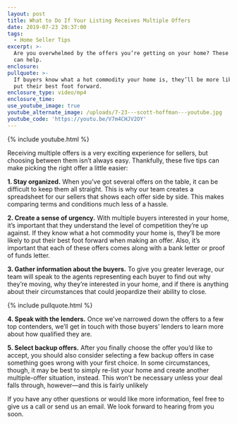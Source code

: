```yaml
---
layout: post
title: What to Do If Your Listing Receives Multiple Offers
date: 2019-07-23 20:37:00
tags:
  - Home Seller Tips
excerpt: >-
  Are you overwhelmed by the offers you’re getting on your home? These five tips
  can help.
enclosure:
pullquote: >-
  If buyers know what a hot commodity your home is, they’ll be more likely to
  put their best foot forward.
enclosure_type: video/mp4
enclosure_time:
use_youtube_image: true
youtube_alternate_image: /uploads/7-23---scott-hoffman---youtube.jpg
youtube_code: 'https://youtu.be/V7m4CHJV2OY'
---
```


{% include youtube.html %}

Receiving multiple offers is a very exciting experience for sellers, but choosing between them isn’t always easy. Thankfully, these five tips can make picking the right offer a little easier:&nbsp;

**1\. Stay organized.** When you’ve got several offers on the table, it can be difficult to keep them all straight. This is why our team creates a spreadsheet for our sellers that shows each offer side by side. This makes comparing terms and conditions much less of a hassle.

**2\. Create a sense of urgency.** With multiple buyers interested in your home, it’s important that they understand the level of competition they’re up against. If they know what a hot commodity your home is, they’ll be more likely to put their best foot forward when making an offer. Also, it’s important that each of these offers comes along with a bank letter or proof of funds letter.&nbsp;

**3\. Gather information about the buyers.** To give you greater leverage, our team will speak to the agents representing each buyer to find out why they’re moving, why they’re interested in your home, and if there is anything about their circumstances that could jeopardize their ability to close.&nbsp;

{% include pullquote.html %}

**4\. Speak with the lenders.** Once we’ve narrowed down the offers to a few top contenders, we’ll get in touch with those buyers’ lenders to learn more about how qualified they are.

**5\. Select backup offers.** After you finally choose the offer you’d like to accept, you should also consider selecting a few backup offers in case something goes wrong with your first choice. In some circumstances, though, it may be best to simply re-list your home and create another multiple-offer situation, instead. This won’t be necessary unless your deal falls through, however—and this is fairly unlikely

If you have any other questions or would like more information, feel free to give us a call or send us an email. We look forward to hearing from you soon.